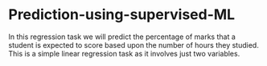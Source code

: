 # Prediction-using-supervised-ML
In this regression task we will predict the percentage of marks that a student is expected to score based upon the number of hours they studied. This is a simple linear regression task as it involves just two variables.
